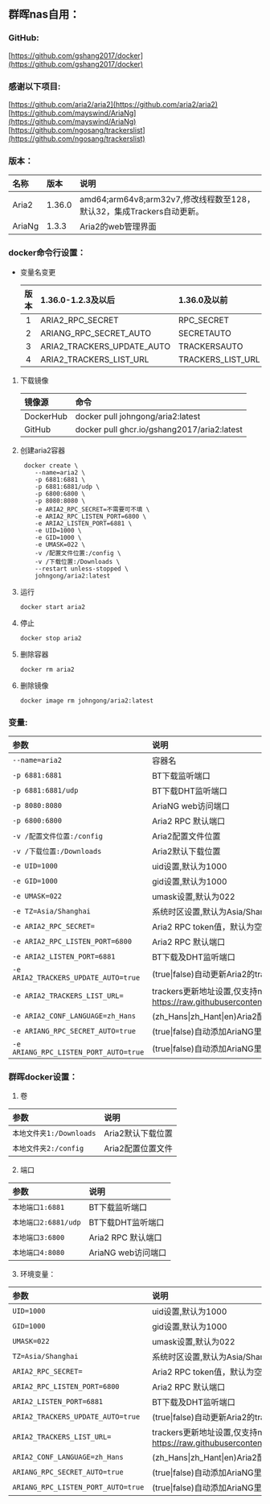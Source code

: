 ## 群晖nas自用：

### GitHub:

[https://github.com/gshang2017/docker](https://github.com/gshang2017/docker)

### 感谢以下项目:

[https://github.com/aria2/aria2](https://github.com/aria2/aria2)                        
[https://github.com/mayswind/AriaNg](https://github.com/mayswind/AriaNg)             
[https://github.com/ngosang/trackerslist](https://github.com/ngosang/trackerslist)

### 版本：

|名称|版本|说明|
|:-|:-|:-|
|Aria2|1.36.0|amd64;arm64v8;arm32v7,修改线程数至128，默认32，集成Trackers自动更新。|
|AriaNg|1.3.3|Aria2的web管理界面|

### docker命令行设置：

* 变量名变更

    |版本|1.36.0-1.2.3及以后|1.36.0及以前|
    |:-:|:-|:-|
    |1|ARIA2_RPC_SECRET|RPC_SECRET|
    |2|ARIANG_RPC_SECRET_AUTO|SECRETAUTO|
    |3|ARIA2_TRACKERS_UPDATE_AUTO|TRACKERSAUTO|
    |4|ARIA2_TRACKERS_LIST_URL|TRACKERS_LIST_URL|

1. 下载镜像

    |镜像源|命令|
    |:-|:-|
    |DockerHub|docker pull johngong/aria2:latest|
    |GitHub|docker pull ghcr.io/gshang2017/aria2:latest|

2. 创建aria2容器

        docker create \
           --name=aria2 \
           -p 6881:6881 \
           -p 6881:6881/udp \
           -p 6800:6800 \
           -p 8080:8080 \
           -e ARIA2_RPC_SECRET=不需要可不填 \
           -e ARIA2_RPC_LISTEN_PORT=6800 \
           -e ARIA2_LISTEN_PORT=6881 \
           -e UID=1000 \
           -e GID=1000 \
           -e UMASK=022 \
           -v /配置文件位置:/config \
           -v /下载位置:/Downloads \
           --restart unless-stopped \
           johngong/aria2:latest

3. 运行

       docker start aria2

4. 停止

       docker stop aria2

5. 删除容器

       docker rm aria2

6. 删除镜像

       docker image rm johngong/aria2:latest

### 变量:

|参数|说明|
|:-|:-|
| `--name=aria2` |容器名|
| `-p 6881:6881` |BT下载监听端口|
| `-p 6881:6881/udp` |BT下载DHT监听端口|
| `-p 8080:8080 ` | AriaNG web访问端口|
| `-p 6800:6800` |Aria2 RPC 默认端口|
| `-v /配置文件位置:/config` |Aria2配置文件位置|
| `-v /下载位置:/Downloads` |Aria2默认下载位置|
| `-e UID=1000` |uid设置,默认为1000|
| `-e GID=1000` |gid设置,默认为1000|
| `-e UMASK=022` |umask设置,默认为022|
| `-e TZ=Asia/Shanghai` |系统时区设置,默认为Asia/Shanghai|
| `-e ARIA2_RPC_SECRET=` |Aria2 RPC token值，默认为空|
| `-e ARIA2_RPC_LISTEN_PORT=6800` |Aria2 RPC 默认端口|
| `-e ARIA2_LISTEN_PORT=6881` |BT下载及DHT监听端口|
| `-e ARIA2_TRACKERS_UPDATE_AUTO=true` |(true\|false)自动更新Aria2的trackers,默认开启|
| `-e ARIA2_TRACKERS_LIST_URL=` |trackers更新地址设置,仅支持ngosang格式,默认为  </br>https://raw.githubusercontent.com/ngosang/trackerslist/master/trackers_all.txt |
| `-e ARIA2_CONF_LANGUAGE=zh_Hans` |(zh_Hans\|zh_Hant\|en)Aria2配置文件注释语言|
| `-e ARIANG_RPC_SECRET_AUTO=true` |(true\|false)自动添加AriaNG里RPC连接中token值,默认开启|
| `-e ARIANG_RPC_LISTEN_PORT_AUTO=true` |(true\|false)自动添加AriaNG里RPC连接中port值(本地与容器端口需一致),默认开启|

### 群晖docker设置：

1. 卷

|参数|说明|
|:-|:-|
| `本地文件夹1:/Downloads` |Aria2默认下载位置|
| `本地文件夹2:/config` |Aria2配置位置文件|

2. 端口

|参数|说明|
|:-|:-|
| `本地端口1:6881` |BT下载监听端口|
| `本地端口2:6881/udp` |BT下载DHT监听端口|
| `本地端口3:6800` |Aria2 RPC 默认端口|
| `本地端口4:8080` |AriaNG web访问端口|

3. 环境变量：

|参数|说明|
|:-|:-|
| `UID=1000` |uid设置,默认为1000|
| `GID=1000` |gid设置,默认为1000|
| `UMASK=022` |umask设置,默认为022|
| `TZ=Asia/Shanghai` |系统时区设置,默认为Asia/Shanghai|
| `ARIA2_RPC_SECRET=` |Aria2 RPC token值，默认为空|
| `ARIA2_RPC_LISTEN_PORT=6800` |Aria2 RPC 默认端口|
| `ARIA2_LISTEN_PORT=6881` |BT下载及DHT监听端口|
| `ARIA2_TRACKERS_UPDATE_AUTO=true` |(true\|false)自动更新Aria2的trackers,默认开启|
| `ARIA2_TRACKERS_LIST_URL=` |trackers更新地址设置,仅支持ngosang格式,默认为  </br>https://raw.githubusercontent.com/ngosang/trackerslist/master/trackers_all.txt |
| `ARIA2_CONF_LANGUAGE=zh_Hans` |(zh_Hans\|zh_Hant\|en)Aria2配置文件注释语言|
| `ARIANG_RPC_SECRET_AUTO=true` |(true\|false)自动添加AriaNG里RPC连接中token值,默认开启|
| `ARIANG_RPC_LISTEN_PORT_AUTO=true` |(true\|false)自动添加AriaNG里RPC连接中port值(本地与容器端口需一致),默认开启|
